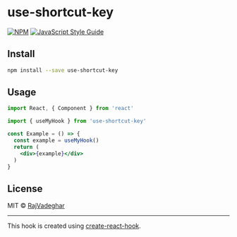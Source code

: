 # use-shortcut-key

> 

[![NPM](https://img.shields.io/npm/v/use-shortcut-key.svg)](https://www.npmjs.com/package/use-shortcut-key) [![JavaScript Style Guide](https://img.shields.io/badge/code_style-standard-brightgreen.svg)](https://standardjs.com)

## Install

```bash
npm install --save use-shortcut-key
```

## Usage

```jsx
import React, { Component } from 'react'

import { useMyHook } from 'use-shortcut-key'

const Example = () => {
  const example = useMyHook()
  return (
    <div>{example}</div>
  )
}
```

## License

MIT © [RajVadeghar](https://github.com/RajVadeghar)

---

This hook is created using [create-react-hook](https://github.com/hermanya/create-react-hook).
